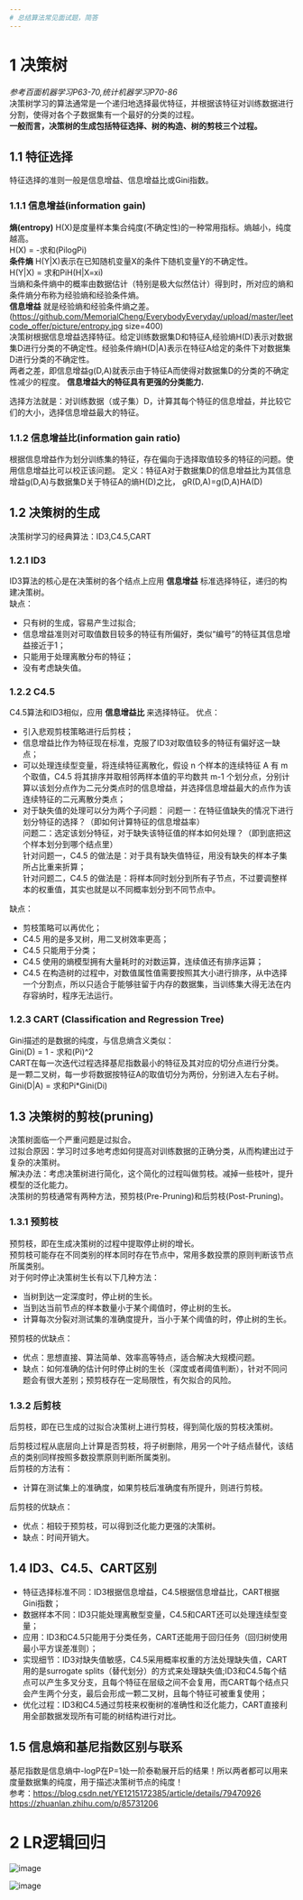 ```yaml
---
# 总结算法常见面试题，简答
---
```

# 1 决策树
*参考百面机器学习P63-70,统计机器学习P70-86*   
决策树学习的算法通常是一个递归地选择最优特征，并根据该特征对训练数据进行分割，使得对各个子数据集有一个最好的分类的过程。  
__一般而言，决策树的生成包括特征选择、树的构造、树的剪枝三个过程。__
## 1.1 特征选择
特征选择的准则一般是信息增益、信息增益比或Gini指数。
### 1.1.1 信息增益(information gain)
__熵(entropy)__ H(X)是度量样本集合纯度(不确定性)的一种常用指标。熵越小，纯度越高。  
H(X) = -求和(PilogPi)  
__条件熵__ H(Y|X)表示在已知随机变量X的条件下随机变量Y的不确定性。  
H(Y|X) = 求和PiH(H|X=xi)  
当熵和条件熵中的概率由数据估计（特别是极大似然估计）得到时，所对应的熵和条件熵分布称为经验熵和经验条件熵。  
__信息增益__ 就是经验熵和经验条件熵之差。
<img>(https://github.com/MemorialCheng/EverybodyEveryday/upload/master/leetcode_offer/picture/entropy.jpg size=400)  
决策树根据信息增益选择特征。给定训练数据集D和特征A,经验熵H(D)表示对数据集D进行分类的不确定性。经验条件熵H(D|A)表示在特征A给定的条件下对数据集D进行分类的不确定性。  
两者之差，即信息增益g(D,A)就表示由于特征A而使得对数据集D的分类的不确定性减少的程度。 __信息增益大的特征具有更强的分类能力.__  

选择方法就是：对训练数据（或子集）D，计算其每个特征的信息增益，并比较它们的大小，选择信息增益最大的特征。

### 1.1.2 信息增益比(information gain ratio)
根据信息增益作为划分训练集的特征，存在偏向于选择取值较多的特征的问题。使用信息增益比可以校正该问题。
定义：特征A对于数据集D的信息增益比为其信息增益g(D,A)与数据集D关于特征A的熵H(D)之比，
gR(D,A)=g(D,A)HA(D)

## 1.2 决策树的生成
决策树学习的经典算法：ID3,C4.5,CART
### 1.2.1 ID3
ID3算法的核心是在决策树的各个结点上应用 __信息增益__ 标准选择特征，递归的构建决策树。  
缺点：
- 只有树的生成，容易产生过拟合;
- 信息增益准则对可取值数目较多的特征有所偏好，类似“编号”的特征其信息增益接近于1；
- 只能用于处理离散分布的特征；
- 没有考虑缺失值。

### 1.2.2 C4.5
C4.5算法和ID3相似，应用 __信息增益比__ 来选择特征。
优点：
- 引入悲观剪枝策略进行后剪枝；
- 信息增益比作为特征现在标准，克服了ID3对取值较多的特征有偏好这一缺点；
- 可以处理连续型变量，将连续特征离散化，假设 n 个样本的连续特征 A 有 m 个取值，C4.5 将其排序并取相邻两样本值的平均数共 m-1 个划分点，分别计算以该划分点作为二元分类点时的信息增益，并选择信息增益最大的点作为该连续特征的二元离散分类点；
- 对于缺失值的处理可以分为两个子问题：
问题一：在特征值缺失的情况下进行划分特征的选择？（即如何计算特征的信息增益率）  
问题二：选定该划分特征，对于缺失该特征值的样本如何处理？（即到底把这个样本划分到哪个结点里）  
针对问题一，C4.5 的做法是：对于具有缺失值特征，用没有缺失的样本子集所占比重来折算；  
针对问题二，C4.5 的做法是：将样本同时划分到所有子节点，不过要调整样本的权重值，其实也就是以不同概率划分到不同节点中。  

缺点：
- 剪枝策略可以再优化；
- C4.5 用的是多叉树，用二叉树效率更高；
- C4.5 只能用于分类；
- C4.5 使用的熵模型拥有大量耗时的对数运算，连续值还有排序运算；
- C4.5 在构造树的过程中，对数值属性值需要按照其大小进行排序，从中选择一个分割点，所以只适合于能够驻留于内存的数据集，当训练集大得无法在内存容纳时，程序无法运行。

### 1.2.3 CART (Classification and Regression Tree)
Gini描述的是数据的纯度，与信息熵含义类似：  
Gini(D) = 1 - 求和(Pi)^2  
CART在每一次迭代过程选择基尼指数最小的特征及其对应的切分点进行分类。  
是一颗二叉树，每一步将数据按特征A的取值切分为两份，分别进入左右子树。
Gini(D|A) = 求和Pi*Gini(Di)  


## 1.3 决策树的剪枝(pruning)
决策树面临一个严重问题是过拟合。  
过拟合原因：学习时过多地考虑如何提高对训练数据的正确分类，从而构建出过于复杂的决策树。  
解决办法：考虑决策树进行简化，这个简化的过程叫做剪枝。减掉一些枝叶，提升模型的泛化能力。  
决策树的剪枝通常有两种方法，预剪枝(Pre-Pruning)和后剪枝(Post-Pruning)。  

### 1.3.1 预剪枝
预剪枝，即在生成决策树的过程中提取停止树的增长。  
预剪枝可能存在不同类别的样本同时存在节点中，常用多数投票的原则判断该节点所属类别。  
对于何时停止决策树生长有以下几种方法：
- 当树到达一定深度时，停止树的生长。
- 当到达当前节点的样本数量小于某个阈值时，停止树的生长。
- 计算每次分裂对测试集的准确度提升，当小于某个阈值的时，停止树的生长。

预剪枝的优缺点：
- 优点：思想直接、算法简单、效率高等特点，适合解决大规模问题。
- 缺点：如何准确的估计何时停止树的生长（深度或者阈值判断），针对不同问题会有很大差别；预剪枝存在一定局限性，有欠拟合的风险。

### 1.3.2 后剪枝
后剪枝，即在已生成的过拟合决策树上进行剪枝，得到简化版的剪枝决策树。   

后剪枝过程从底层向上计算是否剪枝，将子树删除，用另一个叶子结点替代，该结点的类别同样按照多数投票原则判断所属类别。  
后剪枝的方法有：
- 计算在测试集上的准确度，如果剪枝后准确度有所提升，则进行剪枝。  

后剪枝的优缺点：
- 优点：相较于预剪枝，可以得到泛化能力更强的决策树。
- 缺点：时间开销大。

## 1.4 ID3、C4.5、CART区别
- 特征选择标准不同：ID3根据信息增益，C4.5根据信息增益比，CART根据Gini指数；
- 数据样本不同：ID3只能处理离散型变量，C4.5和CART还可以处理连续型变量；
- 应用：ID3和C4.5只能用于分类任务，CART还能用于回归任务（回归树使用最小平方误差准则）；
- 实现细节：ID3对缺失值敏感，C4.5采用概率权重的方法处理缺失值，CART用的是surrogate splits（替代划分）的方式来处理缺失值;ID3和C4.5每个结点可以产生多叉分支，且每个特征在层级之间不会复用，而CART每个结点只会产生两个分支，最后会形成一颗二叉树，且每个特征可被重复使用；
- 优化过程：ID3和C4.5通过剪枝来权衡树的准确性和泛化能力，CART直接利用全部数据发现所有可能的树结构进行对比。  

## 1.5 信息熵和基尼指数区别与联系
基尼指数是信息熵中-logP在P=1处一阶泰勒展开后的结果！所以两者都可以用来度量数据集的纯度，用于描述决策树节点的纯度！  
参考：https://blog.csdn.net/YE1215172385/article/details/79470926
https://zhuanlan.zhihu.com/p/85731206

# 2 LR逻辑回归

![image](https://github.com/MemorialCheng/EverybodyEveryday/blob/master/leetcode_offer/picture/lr.png)


![image](https://github.com/MemorialCheng/EverybodyEveryday/blob/master/leetcode_offer/picture/lr1.png)
